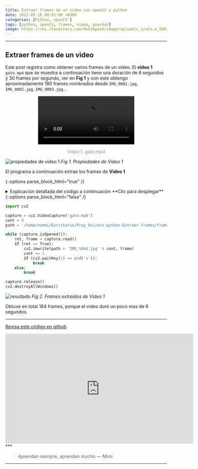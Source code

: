 ```yaml
---
title: Extraer frames de un video con openCV y python
date: 2021-05-16 00:01:00 +0300
categories: [Python, openCV ]
tags: [python, openCV, frames, video, guardar]   
image: https://res.cloudinary.com/dxh1bpaim/image/upload/c_scale,w_500/v1621263423/kipunaEC/extraerFrames/portada1_shwvpr.gif
---
```


***

## Extraer frames de un video

Este post registra como obtener varios frames de un video. 
El **video 1** `gato.mp4` que se muestra a continuación tiene una duración de 6 segundos y 30 frames por segundo, ver en **Fig 1** y con este obtengo aproximadamente 180 frames nombrados desde `IMG_0001.jpg`, `IMG_0002.jpg`, `IMG_0003.jpg`...

<center>
<video src="https://res.cloudinary.com/dxh1bpaim/video/upload/c_scale,w_250/v1621257471/kipunaEC/extraerFrames/gato_ujxhni.mp4" controls>
  Tu navegador no implementa el elemento <code>video</code>.
</video>
</center>
<center>
<p style="color: rgb(133,149,138);"> Video 1. gato.mp4 </p>
</center>

![propiedades de video 1](https://res.cloudinary.com/dxh1bpaim/image/upload/c_scale,w_360/v1621257677/kipunaEC/extraerFrames/propiedades_nztvq0.png)
_Fig 1. Propiedades de Video 1_

El programa a continuación extrae los frames de **Video 1**

{::options parse_block_html="true" /}

<details>
<summary markdown='span'> Explicación detallada del código a continuación **Clic para desplegar** 
</summary>

1. `import cv2` importar openCV
2. `capture = cv2.VideoCapture('gato.avi')` leer el archivo `gato.avi`
3. `cont = 0` contador iniciado en `0` se usará para nombrar consecutivamente los frames
4. `path = '/home/noemi/Escritorio/Proy_Ocv/ocv-python-Extraer-frames/frames/'` ubicación donde se almacenarán los frames extraídos
4. `while (capture.isOpened()):`
 * `capture.isOpened()` Devuelve `True` si la captura de video ya se ha inicializado.
5. `ret, frame = capture.read()`, usa el objeto `capture` para leer la información de la webCam
 * `frame` información del video frame por frame
 * `ret` valor booleano `TRUE` si `frame` es leído correctamente 
6. `if (ret == True)`, si `ret` es `True` ejecutará lo que este dentro de la sentencia `if`. 
7. `cv2.imwrite(path + 'IMG_%04d.jpg' % cont, frame)` escribe los frames en la ubicación especificada.
 * `path`dirección donde se guardarán los frames
 * `'IMG_%04d.jpg'` nombre de las imágenes, se guardará como `IMG_0001.jpg`, `IMG_0002.jpg`, `IMG_0003.jpg` ...
 * `cont += 1`la variable contador aumenta un valor en cada iteración
8. `if (cv2.waitKey(1) == ord('s')):`, sentencia  [if](https://docs.python.org/3/tutorial/controlflow.html) compara dos valores, si se presiona la tecla `s` cumple la condición termina el bucle. Revisar también [Cómo funciona (cv2.waitKey(1) & 0xFF) == ord(‘s’)
](../Mostrar-la-webCam-o-reproducir-un-video-openCV-python/#como-funciona-cv2waitkey1--0xff--ords) 
9. `capture.release()` para liberar la captura
10. `cv2.destroyAllWindows()` cerrar todas las ventanas

</details>
{::options parse_block_html="false" /} 
  

```python
import cv2

capture = cv2.VideoCapture('gato.mp4')
cont = 0
path = '/home/noemi/Escritorio/Proy_Ocv/ocv-python-Extraer-frames/frames/'

while (capture.isOpened()):
    ret, frame = capture.read()
    if (ret == True):
        cv2.imwrite(path + 'IMG_%04d.jpg' % cont, frame)    
        cont += 1
        if (cv2.waitKey(1) == ord('s')):
            break
    else:
        break

capture.release()
cv2.destroyAllWindows()
```

![resultado](https://res.cloudinary.com/dxh1bpaim/image/upload/c_scale,w_500/v1621223239/kipunaEC/extraerFrames/frames_tlvhvn.png)
_Fig 2. Frames extraídos de Video 1_

Obtuve en total 184 frames, porque el video duró un poco mas de 6 segundos. 

***

<a class="github-button" href="https://github.com/kipunaEc/Python-OpenCV-extraerFrames" data-style="mega">Revisa este código en github</a>
<script async defer src="https://buttons.github.io/buttons.js"></script>

<div class="embed-container">

<iframe width="586" height="342" src="https://www.youtube.com/embed/1j_Zu9lmy7g" frameborder="0" allow="accelerometer; autoplay; clipboard-write; encrypted-media; gyroscope; picture-in-picture" allowfullscreen></iframe>

</div>
*** 

> Aprendan siempre, aprendan mucho — Mimi

***

